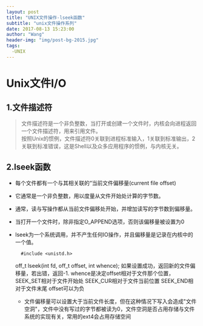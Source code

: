 ```yaml
---
layout: post
title: "UNIX文件操作-lseek函数"
subtitle: "unix文件操作系列"
date: 2017-08-13 15:23:00
author: "Wang"
header-img: "img/post-bg-2015.jpg"
tags:
  -UNIX
---
```




# Unix文件I/O

## 1.文件描述符  

>文件描述符是一个非负整数，当打开或创建一个文件时，内核会向进程返回一个文件描述符，用来引用文件。  
>按照Unix的惯例，文件描述符0关联到进程标准输入，1关联到标准输出，2关联到标准错误，这是Shell以及众多应用程序的惯例，与内核无关。  

## 2.lseek函数
  
  * 每个文件都有一个与其相关联的“当前文件偏移量(current file offset)  
  * 它通常是一个非负整数，用以度量从文件开始处计算的字节数。  
  * 通常，读与写操作都从当前文件偏移处开始，并增加读写的字节数到偏移量。  
  * 当打开一个文件时，除非指定O_APPEND选项，否则该偏移量被设置为0
  * lseek为一个系统调用，并不产生任何IO操作，并且偏移量是记录在内核中的一个值。



      
          #include <unistd.h>
	  off_t lseek(int fd, off_t offset, int whence);
	  如果设置成功，返回新的文件偏移量，若出错，返回-1.
	  whence是决定offset相对于文件那个位置，
	  SEEK_SET相对于文件开始处
	  SEEK_CUR相对于文件当前位置
	  SEEK_END相对于文件末尾
	  offset可以为负

				          
	  * 文件偏移量可以设置大于当前文件长度，但在这种情况下写入会造成"文件空洞"，文件中没有写过的字节都被读为0，文件空洞是否占用存储与文件系统的实现有关，常用的ext4会占用存储空间
